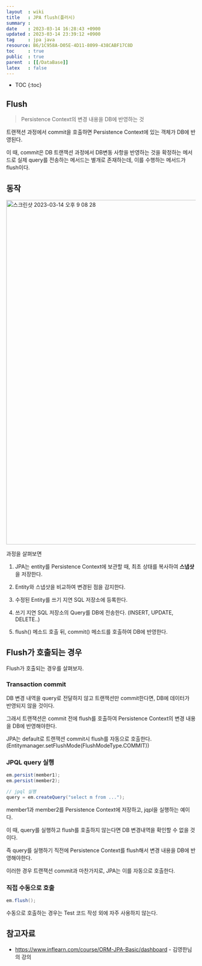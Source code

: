 ```yaml
---
layout  : wiki
title   : JPA flush(플러시)
summary : 
date    : 2023-03-14 16:28:43 +0900
updated : 2023-03-14 23:39:12 +0900
tag     : jpa java
resource: B6/1C958A-D05E-4D11-8099-438CABF17C8D
toc     : true
public  : true
parent  : [[/DataBase]]
latex   : false
---
```

* TOC
{:toc}

## Flush

> Persistence Context의 변경 내용을 DB에 반영하는 것

트랜잭션 과정에서 commit을 호출하면 Persistence Context에 있는 객체가 DB에 반영된다. 

이 때, commit은 DB 트랜잭션 과정에서 DB변동 사항을 반영하는 것을 확정하는 메서드로 실제 query를 전송하는 메서드는 별개로 존재하는데, 
이를 수행하는 메서드가 flush이다. 

## 동작

<img width="914" alt="스크린샷 2023-03-14 오후 9 08 28" src="https://user-images.githubusercontent.com/85725033/224996608-168de474-beab-4aac-a645-87458e4bdb6a.png">

과정을 살펴보면

1) JPA는 entity를 Persistence Context에 보관할 때, 최초 상태를 복사하여 **스냅샷**을 저장한다.

2) Entity와 스냅샷을 비교하여 변경된 점을 감지한다.

3) 수정된 Entity를 쓰기 지연 SQL 저장소에 등록한다.

4) 쓰기 지연 SQL 저장소의 Query를 DB에 전송한다. (INSERT, UPDATE, DELETE..)

5) flush() 메소드 호출 뒤, commit() 메소드를 호출하여 DB에 반영한다.

## Flush가 호출되는 경우

Flush가 호출되는 경우를 살펴보자.

### Transaction commit

DB 변경 내역을 query로 전달하지 않고 트랜잭션만 commit한다면, DB에 데이터가 반영되지 않을 것이다.

그래서 트랜잭션은 commit 전에 flush를 호출하여 Persistence Context의 변경 내용을 DB에 반영해야한다.

JPA는 default로 트랜잭션 commit시 flush를 자동으로 호출한다. (Entitymanager.setFlushMode(FlushModeType.COMMIT))

### JPQL query 실행

```java
em.persist(member1);
em.persist(member2);

// jpql 실행
query = em.createQuery("select m from ...");
```

member1과 member2를 Persistence Context에 저장하고, jqpl을 실행하는 예이다.

이 때, query를 실행하고 flush를 호출하지 않는다면 DB 변경내역을 확인할 수 없을 것이다.

즉 query를 실행하기 직전에 Persistence Context를 flush해서 변경 내용을 DB에 반영해야한다. 

이러한 경우 트랜잭션 commit과 마찬가지로, JPA는 이를 자동으로 호출한다.

### 직접 수동으로 호출

```java
em.flush();
```

수동으로 호출하는 경우는 Test 코드 작성 외에 자주 사용하지 않는다.

## 참고자료

- https://www.inflearn.com/course/ORM-JPA-Basic/dashboard - 김영한님의 강의
